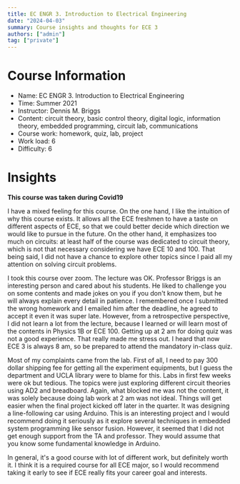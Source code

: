 ```yaml
---
title: EC ENGR 3. Introduction to Electrical Engineering
date: "2024-04-03"
summary: Course insights and thoughts for ECE 3
authors: ["admin"]
tag: ["private"]
---
```


# Course Information

- Name: EC ENGR 3. Introduction to Electrical Engineering
- Time: Summer 2021
- Instructor: Dennis M. Briggs
- Content: circuit theory, basic control theory, digital logic, information theory, embedded programming, circuit lab, communications
- Course work: homework, quiz, lab, project
- Work load: 6
- Difficulty: 6

# Insights

**This course was taken during Covid19**

I have a mixed feeling for this course. On the one hand, I like the intuition of why this course exists. It allows all the ECE freshmen to have a taste on different aspects of ECE, so that we could better decide which direction we would like to pursue in the future. On the other hand, it emphasizes too much on circuits: at least half of the course was dedicated to circuit theory, which is not that necessary considering we have ECE 10 and 100. That being said, I did not have a chance to explore other topics since I paid all my attention on solving circuit problems.

I took this course over zoom. The lecture was OK. Professor Briggs is an interesting person and cared about his students. He liked to challenge you on some contents and made jokes on you if you don't know them, but he will always explain every detail in patience. I remembered once I submitted the wrong homework and I emailed him after the deadline, he agreed to accept it even it was super late. However, from a retrospective perspective, I did not learn a lot from the lecture, because I learned or will learn most of the contents in Physics 1B or ECE 100. Getting up at 2 am for doing quiz was not a good experience. That really made me stress out. I heard that now ECE 3 is always 8 am, so be prepared to attend the mandatory in-class quiz.

Most of my complaints came from the lab. First of all, I need to pay 300 dollar shipping fee for getting all the experiment equipments, but I guess the department and UCLA library were to blame for this. Labs in first few weeks were ok but tedious. The topics were just exploring different circuit theories using AD2 and breadboard. Again, what blocked me was not the content, it was solely because doing lab work at 2 am was not ideal. Things will get easier when the final project kicked off later in the quarter. It was designing a line-following car using Arduino. This is an interesting project and I would recommend doing it seriously as it explore several techniques in embedded system programming like sensor fusion. However, it seemed that I did not get enough support from the TA and professor. They would assume that you know some fundamental knowledge in Arduino.

In general, it's a good course with lot of different work, but definitely worth it. I think it is a required course for all ECE major, so I would recommend taking it early to see if ECE really fits your career goal and interests.
